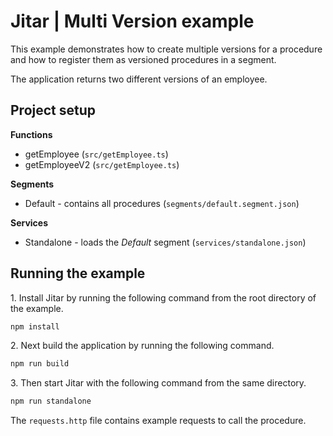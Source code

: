 
# Jitar | Multi Version example

This example demonstrates how to create multiple versions for a procedure and how to register them as versioned procedures in a segment.

The application returns two different versions of an employee.

## Project setup

**Functions**

* getEmployee (`src/getEmployee.ts`)
* getEmployeeV2 (`src/getEmployee.ts`)

**Segments**

* Default - contains all procedures (`segments/default.segment.json`)

**Services**

* Standalone - loads the *Default* segment (`services/standalone.json`)

## Running the example

1\. Install Jitar by running the following command from the root directory of the example.

```bash
npm install
```

2\. Next build the application by running the following command.

```bash
npm run build
```

3\. Then start Jitar with the following command from the same directory.

```bash
npm run standalone
```

The ``requests.http`` file contains example requests to call the procedure.
